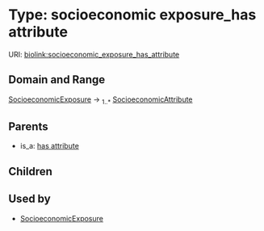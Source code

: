 
# Type: socioeconomic exposure_has attribute




URI: [biolink:socioeconomic_exposure_has_attribute](https://w3id.org/biolink/vocab/socioeconomic_exposure_has_attribute)


## Domain and Range

[SocioeconomicExposure](SocioeconomicExposure.md) ->  <sub>1..*</sub> [SocioeconomicAttribute](SocioeconomicAttribute.md)

## Parents

 *  is_a: [has attribute](has_attribute.md)

## Children


## Used by

 * [SocioeconomicExposure](SocioeconomicExposure.md)
